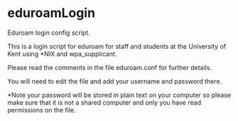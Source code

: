 eduroamLogin
============

Eduroam login config script.

This is a login script for eduroam for staff and students at the University of Kent using *NIX and wpa_supplicant.

Please read the comments in the file eduroam.conf for further details.

You will need to edit the file and add your username and password there.

*Note your password will be stored in plain text on your computer so please make sure that it is not a shared computer and only you have read permissions on the file.
